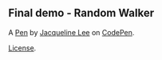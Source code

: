 Final demo - Random Walker
--------------------------


A [Pen](https://codepen.io/tingilee/pen/abawMKg) by [Jacqueline Lee](https://codepen.io/tingilee) on [CodePen](https://codepen.io).

[License](https://codepen.io/license/pen/abawMKg).
